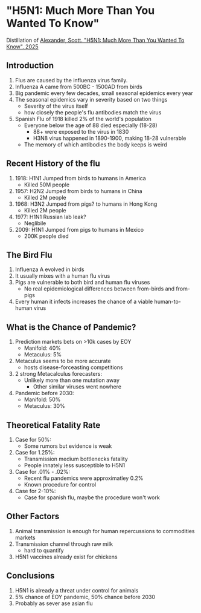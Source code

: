 # "H5N1: Much More Than You Wanted To Know"
Distillation of [Alexander, Scott. "H5N1: Much More Than You Wanted To Know". 2025](https://www.astralcodexten.com/p/h5n1-much-more-than-you-wanted-to)

## Introduction
1. Flus are caused by the influenza virus family.
2. Influenza A came from 500BC - 1500AD from birds
3. Big pandemic every few decades, small seasonal epidemics every year
4. The seasonal epidemics vary in severity based on two things
    - Severity of the virus itself
    - how closely the people's flu antibodies match the virus
5. Spanish Flu of 1918 killed 2% of the world's population
    - Everyone below the age of 88 died especially (18-28)
        - 88+ were exposed to the virus in 1830
        - H3N8 virus happened in 1890-1900, making 18-28 vulnerable
    - The memory of which antibodies the body keeps is weird
## Recent History of the flu
1. 1918: H1N1 Jumped from birds to humans in America
    - Killed 50M people 
2. 1957: H2N2 Jumped from birds to humans in China
    - Killed 2M people
3. 1968: H3N2 Jumped from pigs? to humans in Hong Kong
    - Killed 2M people
4. 1977: H1N1 Russian lab leak? 
    - Neglibile
5. 2009: H1N1 Jumped from pigs to humans in Mexico
    - 200K people died

## The Bird Flu
1. Influenza A evolved in birds
2. It usually mixes with a human flu virus 
3. Pigs are vulnerable to both bird and human flu viruses
    - No real epidemiological differences between from-birds and from-pigs
4. Every human it infects increases the chance of a viable human-to-human virus

## What is the Chance of Pandemic?
1. Prediction markets bets on >10k cases by EOY
    - Manifold: 40%
    - Metaculus: 5%
2. Metaculus seems to be more accurate
    - hosts disease-forceasting competitions
3. 2 strong Metacalculus forecasters:
    - Unlikely more than one mutation away
        - Other similar viruses went nowhere
4. Pandemic before 2030:
    - Manifold: 50%
    - Metaculus: 30%

## Theoretical Fatality Rate
1. Case for 50%:
    - Some rumors but evidence is weak
2. Case for 1.25%:
    - Transmission medium bottlenecks fatality
    - People innately less susceptible to H5N1
3. Case for .01% - .02%:
    - Recent flu pandemics were approximatley 0.2%
    - Known procedure for control
4. Case for 2-10%:
    - Case for spanish flu, maybe the procedure won't work

## Other Factors
1. Animal transmission is enough for human repercussions to commodities markets
2. Transmission channel through raw milk
    - hard to quantify
3. H5N1 vaccines already exist for chickens

## Conclusions
1. H5N1 is already a threat under control for animals
2. 5% chance of EOY pandemic, 50% chance before 2030
3. Probably as sever ase asian flu